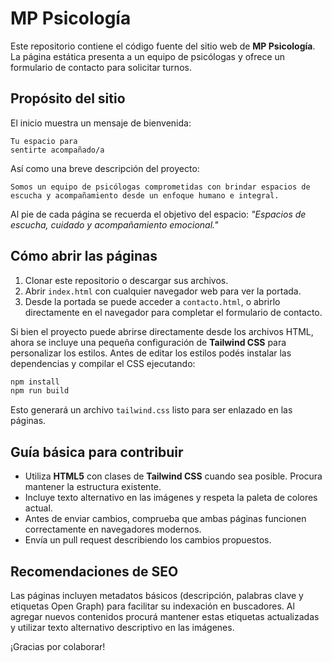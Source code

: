# MP Psicología

Este repositorio contiene el código fuente del sitio web de **MP Psicología**. La página estática presenta a un equipo de psicólogas y ofrece un formulario de contacto para solicitar turnos.

## Propósito del sitio

El inicio muestra un mensaje de bienvenida:

```
Tu espacio para
sentirte acompañado/a
```

Así como una breve descripción del proyecto:

```
Somos un equipo de psicólogas comprometidas con brindar espacios de escucha y acompañamiento desde un enfoque humano e integral.
```

Al pie de cada página se recuerda el objetivo del espacio: *"Espacios de escucha, cuidado y acompañamiento emocional."*

## Cómo abrir las páginas

1. Clonar este repositorio o descargar sus archivos.
2. Abrir `index.html` con cualquier navegador web para ver la portada.
3. Desde la portada se puede acceder a `contacto.html`, o abrirlo directamente en el navegador para completar el formulario de contacto.

Si bien el proyecto puede abrirse directamente desde los archivos HTML, ahora se incluye una pequeña configuración de **Tailwind CSS** para personalizar los estilos. Antes de editar los estilos podés instalar las dependencias y compilar el CSS ejecutando:

```bash
npm install
npm run build
```

Esto generará un archivo `tailwind.css` listo para ser enlazado en las páginas.

## Guía básica para contribuir

- Utiliza **HTML5** con clases de **Tailwind CSS** cuando sea posible. Procura mantener la estructura existente.
- Incluye texto alternativo en las imágenes y respeta la paleta de colores actual.
- Antes de enviar cambios, comprueba que ambas páginas funcionen correctamente en navegadores modernos.
- Envía un pull request describiendo los cambios propuestos.

## Recomendaciones de SEO

Las páginas incluyen metadatos básicos (descripción, palabras clave y etiquetas
Open Graph) para facilitar su indexación en buscadores. Al agregar nuevos
contenidos procurá mantener estas etiquetas actualizadas y utilizar texto
alternativo descriptivo en las imágenes.

¡Gracias por colaborar!
